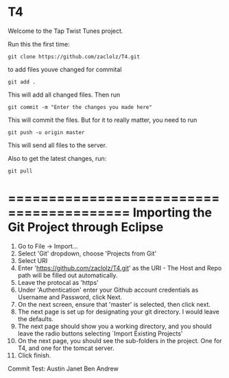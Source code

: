 T4
==

Welcome to the Tap Twist Tunes project.

Run this the first time:

`git clone https://github.com/zaclolz/T4.git`

to add files youve changed for commital

`git add .`

This will add all changed files. Then run

`git commit -m "Enter the changes you made here"`

This will commit the files. But for it to really matter, you need to run

`git push -u origin master`

This will send all files to the server.

Also to get the latest changes, run: 

`git pull`

=========================================
Importing the Git Project through Eclipse
=========================================

1. Go to File -> Import...
2. Select 'Git' dropdown, choose 'Projects from Git'
3. Select URI
4. Enter 'https://github.com/zaclolz/T4.git' as the URI - The Host and Repo path will be filled out automatically.
5. Leave the protocal as 'https'
6. Under 'Authentication' enter your Github account credentials as Username and Password, click Next.
7. On the next screen, ensure that 'master' is selected, then click next.
8. The next page is set up for designating your git directory. I would leave the defaults.
9. The next page should show you a working directory, and you should leave the radio buttons selecting `Import Existing Projects'
10. On the next page, you should see the sub-folders in the project. One for T4, and one for the tomcat server.
11. Click finish.


Commit Test:
Austin
Janet
Ben
Andrew
